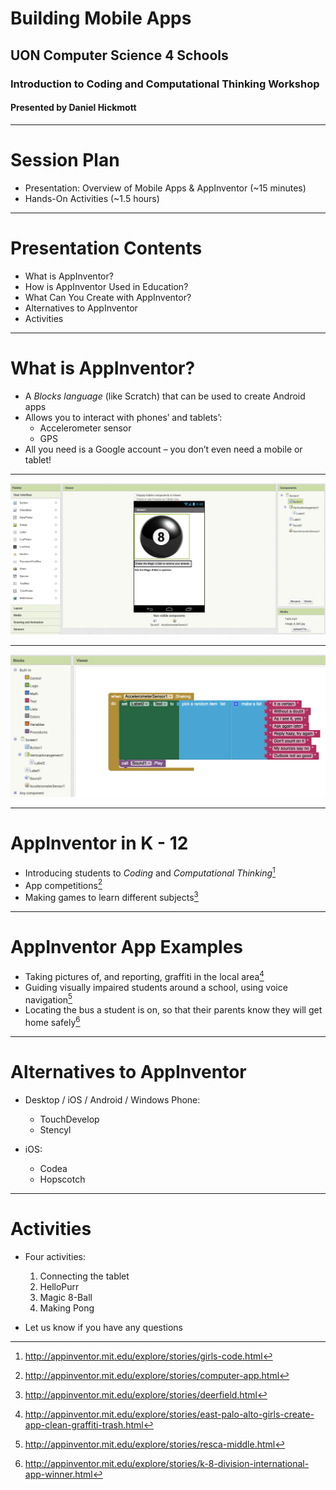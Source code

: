 # Building Mobile Apps

## UON Computer Science 4 Schools

### Introduction to Coding and Computational Thinking Workshop

#### Presented by Daniel Hickmott

---

# Session Plan

- Presentation: Overview of Mobile Apps & AppInventor (~15 minutes)
- Hands-On Activities (~1.5 hours)

---

# Presentation Contents

- What is AppInventor?
- How is AppInventor Used in Education?
- What Can You Create with AppInventor?
- Alternatives to AppInventor
- Activities

---

# What is AppInventor?

- A *Blocks language* (like Scratch) that can be used to create Android apps 
- Allows you to interact with phones’ and tablets’:
  - Accelerometer sensor
  - GPS
- All you need is a Google account – you don’t even need a mobile or tablet!

---

![inline](designer_view.png)

---

![inline](blocks_view.png)

---

# AppInventor in K - 12

- Introducing students to *Coding* and *Computational Thinking*[^1]
- App competitions[^2]
- Making games to learn different subjects[^3]

[^1]: http://appinventor.mit.edu/explore/stories/girls-code.html

[^2]: http://appinventor.mit.edu/explore/stories/computer-app.html

[^3]: http://appinventor.mit.edu/explore/stories/deerfield.html

---

# AppInventor App Examples

- Taking pictures of, and reporting, graffiti in the local area[^4]
- Guiding visually impaired students around a school, using voice navigation[^5]
- Locating the bus a student is on, so that their parents know they will get home safely[^6]

[^4]: http://appinventor.mit.edu/explore/stories/east-palo-alto-girls-create-app-clean-graffiti-trash.html

[^5]: http://appinventor.mit.edu/explore/stories/resca-middle.html 

[^6]: http://appinventor.mit.edu/explore/stories/k-8-division-international-app-winner.html 

--- 

# Alternatives to AppInventor


- Desktop / iOS / Android / Windows Phone:
  - TouchDevelop
  - Stencyl

- iOS:
  - Codea
  - Hopscotch

---

# Activities

- Four activities:
  1. Connecting the tablet
  2. HelloPurr
  3. Magic 8-Ball
  4. Making Pong 

- Let us know if you have any questions

